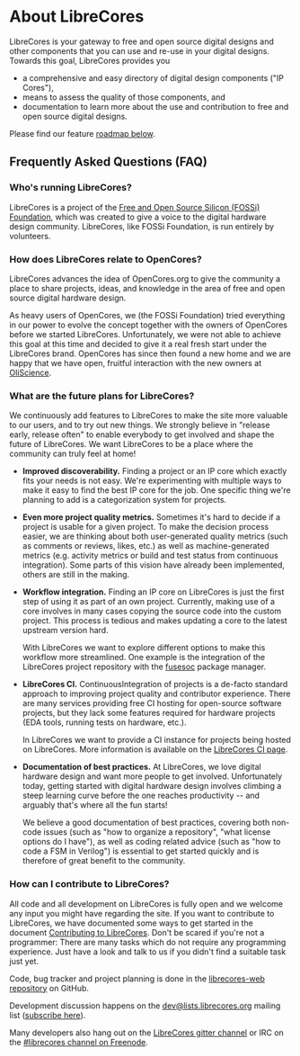 # About LibreCores

LibreCores is your gateway to free and open source digital designs and other components that you can use and re-use in your digital designs.
Towards this goal, LibreCores provides you

- a comprehensive and easy directory of digital design components ("IP Cores"),
- means to assess the quality of those components, and
- documentation to learn more about the use and contribution to free and open source digital designs.

Please find our feature [roadmap below](#roadmap).

## Frequently Asked Questions (FAQ)

### Who's running LibreCores?
LibreCores is a project of the [Free and Open Source Silicon (FOSSi) Foundation](http://www.fossi-foundation.org), which was created to give a voice to the digital hardware design community. LibreCores, like FOSSi Foundation, is run entirely by volunteers.

### How does LibreCores relate to OpenCores?
LibreCores advances the idea of OpenCores.org to give the community a place to share projects, ideas, and knowledge in the area of free and open source digital hardware design.

As heavy users of OpenCores, we (the FOSSi Foundation) tried everything in our power to evolve the concept together with the owners of OpenCores before we started LibreCores. Unfortunately, we were not able to achieve this goal at this time and decided to give it a real fresh start under the LibreCores brand. OpenCores has since then found a new home and we are happy that we have open, fruitful interaction with the new owners at [OliScience](https://oliscience.nl/).

### <a class="anchor" name="roadmap"></a> What are the future plans for LibreCores?

We continuously add features to LibreCores to make the site more valuable to our users, and to try out new things.
We strongly believe in "release early, release often" to enable everybody to get involved and shape the future of LibreCores.
We want LibreCores to be a place where the community can truly feel at home!

- **Improved discoverability.** Finding a project or an IP core which exactly fits your needs is not easy. We're experimenting with multiple ways to make it easy to find the best IP core for the job. One specific thing we're planning to add is a categorization system for projects.

- **Even more project quality metrics.** Sometimes it's hard to decide if a project is usable for a given project. To make the decision process easier, we are thinking about both user-generated quality metrics (such as comments or reviews, likes, etc.) as well as machine-generated metrics (e.g. activity metrics or build and test status from continuous integration). Some parts of this vision have already been implemented, others are still in the making.
- **Workflow integration.** Finding an IP core on LibreCores is just the first step of using it as part of an own project. Currently, making use of a core  involves in many cases copying the source code into the custom project. This process is tedious and makes updating a core to the latest upstream version hard.

  With LibreCores we want to explore different options to make this workflow more streamlined. One example is the integration of the LibreCores project repository with the [fusesoc](https://github.com/olofk/fusesoc) package manager.
- **LibreCores CI.** ContinuousIntegration of projects is a de-facto standard approach to improving project quality and contributor experience.
There are many services providing free CI hosting for open-source software projects,
but they lack some features required for hardware projects (EDA tools, running tests on hardware, etc.).

  In LibreCores we want to provide a CI instance for projects being hosted on LibreCores.
  More information is available on the [LibreCores CI page](./librecores-ci).
- **Documentation of best practices.** At LibreCores, we love digital hardware design and want more people to get involved. Unfortunately today, getting started with digital hardware design involves climbing a steep learning curve before the one reaches productivity -- and arguably that's where all the fun starts!

  We believe a good documentation of best practices, covering both non-code issues (such as "how to organize a repository", "what license options do I have"), as well as coding related advice (such as "how to code a FSM in Verilog") is essential to get started quickly and is therefore of great benefit to the community.

### How can I contribute to LibreCores?
All code and all development on LibreCores is fully open and we welcome any input you might have regarding the site.
If you want to contribute to LibreCores, we have documented some ways to get started in the document [Contributing to LibreCores](http://librecores-web.readthedocs.io/en/latest/contributing.html).
Don't be scared if you're not a programmer: There are many tasks which do not require any programming experience. Just have a look and talk to us if you didn't find a suitable task just yet.

Code, bug tracker and project planning is done in the [librecores-web repository](https://github.com/librecores/librecores-web) on GitHub.

Development discussion happens on the [dev@lists.librecores.org](mailto:dev@lists.librecores.org) mailing list ([subscribe here](https://lists.librecores.org/listinfo/dev)).

Many developers also hang out on the [LibreCores gitter channel](https://gitter.im/librecores/Lobby) or IRC on the [#librecores channel on Freenode](http://webchat.freenode.net?channels=%23librecores&uio=d4).

